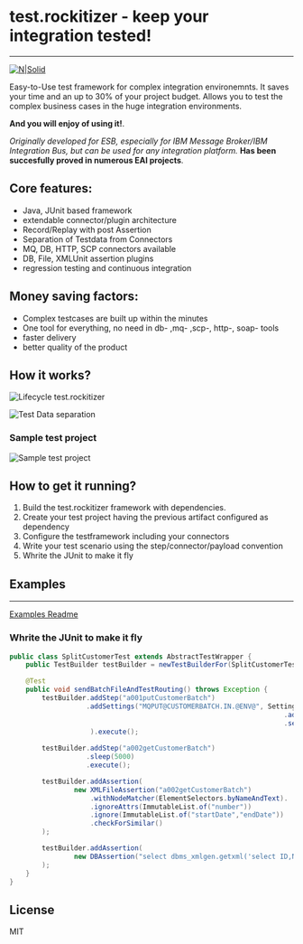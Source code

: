 # test.rockitizer - keep your integration tested!
---
[![N|Solid](http://www.rockit.consulting/images/logo-fixed.png)](http://www.rockit.consulting)

Easy-to-Use test framework for complex integration environemnts. It saves your time and an up to 30% of your project budget.  Allows you to test the complex business cases in the huge integration environments.  

**And you will enjoy of using it!**. 

*Originally developed for ESB, especially for IBM Message Broker/IBM Integration Bus, but can be used for any integration platform.* **Has been succesfully proved in numerous EAI projects**.

## Core features: 
  - Java, JUnit based framework
  - extendable connector/plugin architecture
  - Record/Replay with post Assertion
  - Separation of Testdata from Connectors
  - MQ, DB, HTTP, SCP connectors available
  - DB, File, XMLUnit assertion plugins
  - regression testing and continuous integration

## Money saving factors:
  - Complex testcases are built up within the minutes
  - One tool for everything, no need in db- ,mq- ,scp-, http-, soap- tools
  - faster delivery 
  - better quality of the product 
  


## How it works?
![Lifecycle test.rockitizer](http://www.rockit.consulting/images/github/test_rockitizer_lifecycle.PNG "Lifecycle test.rockitizer;IBM Integration Bus; Integration testing; Test framework;test.rockitizer")

![Test Data separation](http://www.rockit.consulting/images/github/test_rockitizer_process.PNG "Test Data separation;IBM Integration Bus; Integration testing; Test framework;test.rockitizer")

### Sample test project
![Sample test project](http://www.rockit.consulting/images/github/test_rockitizer_project.PNG "Sample test project; IBM Integration Bus; Integration testing; Test framework;test.rockitizer")



## How to get it running?
1. Build the test.rockitizer framework with dependencies.
2. Create your test project having the previous artifact configured as dependency
3. Configure the testframework including your connectors
4. Write your test scenario using the step/connector/payload convention
5. Whrite the JUnit to make it fly

## Examples
----
[Examples Readme](examples/README.md)






### Whrite the JUnit to make it fly
```java
public class SplitCustomerTest extends AbstractTestWrapper {
	public TestBuilder testBuilder = newTestBuilderFor(SplitCustomerTest.class);

	@Test
	public void sendBatchFileAndTestRouting() throws Exception {
		testBuilder.addStep("a001putCustomerBatch")
				   .addSettings("MQPUT@CUSTOMERBATCH.IN.@ENV@", SettingsBuilder
				                                                    .addMQHeader()
                    				                                .setMsgFormat("MQSTR")
                    ).execute();
		
		testBuilder.addStep("a002getCustomerBatch")
		           .sleep(5000)
		           .execute();

		testBuilder.addAssertion(
				new XMLFileAssertion("a002getCustomerBatch")
    				.withNodeMatcher(ElementSelectors.byNameAndText).
    				.ignoreAttrs(ImmutableList.of("number"))
    				.ignore(ImmutableList.of("startDate","endDate"))
    				.checkForSimilar()
		);

		testBuilder.addAssertion(
				new DBAssertion("select dbms_xmlgen.getxml('select ID,NAME from ROCKIT.CUSTOMER') xml from dual",						    ImmutableList.of("<NAME>Martin Test</NAME>", "<NAME>Max Mustermann</NAME>"))
		);
	}
}
```


License
----

MIT

